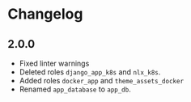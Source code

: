 # Changelog

## 2.0.0

- Fixed linter warnings
- Deleted roles `django_app_k8s` and `nlx_k8s`.
- Added roles `docker_app` and `theme_assets_docker`
- Renamed `app_database` to `app_db`.